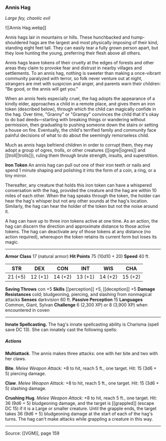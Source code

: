 ### Annis Hag
_Large fey, chaotic evil_

![[Annis Hag.webp]]

Annis hags lair in mountains or hills. These hunchbacked and hump-shouldered hags are the largest and most physically imposing of their kind, standing eight feet tall. They can easily tear a fully grown person apart, but they love hunting the young, preferring their flesh above all others.

Annis hags leave tokens of their cruelty at the edges of forests and other areas they claim to provoke fear and distrust in nearby villages and settlements. To an annis hag, nothing is sweeter than making a once-vibrant community paralyzed with terror, so folk never venture out at night, strangers are met with suspicion and anger, and parents warn their children: "Be good, or the annis will get you."

When an annis feels especially cruel, the hag adopts the appearance of a kindly elder, approaches a child in a remote place, and gives them an iron token (described below), through which the child can magically confide in the hag. Over time, "Granny" or "Grampy" convinces the child that it's okay to do bad deeds—starting with breaking things or wandering without permission, then graduating to pushing someone down the stairs or setting a house on fire. Eventually, the child's terrified family and community face painful decisions of what to do about the seemingly remorseless child.

Much as annis hags befriend children in order to corrupt them, they may adopt a group of ogres, trolls, or other creatures ([[ogre||ogres]] and [[troll||trolls]]), ruling them through brute strength, insults, and superstition.

**Iron Token** An annis hag can pull out one of their iron teeth or nails and spend 1 minute shaping and polishing it into the form of a coin, a ring, or a tiny mirror.

Thereafter, any creature that holds this iron token can have a whispered conversation with the hag, provided the creature and the hag are within 10 miles of each other. When the hag speaks through the token, the holder can hear the hag's whisper but not any other sounds at the hag's location. Similarly, the hag can hear the holder of the token but not the noise around it.

A hag can have up to three iron tokens active at one time. As an action, the hag can discern the direction and approximate distance to those active tokens. The hag can deactivate any of those tokens at any distance (no action required), whereupon the token retains its current form but loses its magic.

---

**Armor Class** 17 (natural armor)
**Hit Points** 75 (10d10 + 20)
**Speed** 40 ft.

| STR     | DEX     | CON     | INT     | WIS     | CHA     |
|---------|---------|---------|---------|---------|---------|
| 21 (+5) | 12 (+1) | 14 (+2) | 13 (+1) | 14 (+2) | 15 (+2) |

**Saving Throws** con +5
**Skills** [[perception]] +5, [[deception]] +5
**Damage Resistances** cold; bludgeoning, piercing, and slashing from nonmagical attacks
**Senses** darkvision 60 ft.
**Passive Perception** 15
**Languages** Common, Giant, Sylvan
**Challenge** 6 (2,300 XP) or 8 (3,900 XP) when encountered in coven

---

**Innate Spellcasting.** The hag's innate spellcasting ability is Charisma (spell save DC 13). She can innately cast the following spells:

##### Actions
**Multiattack**. The annis makes three attacks: one with her bite and two with her claws.

**Bite**. _Melee Weapon Attack:_ +8 to hit, reach 5 ft., one target. Hit: 15 (3d6 + 5) piercing damage.

**Claw**. _Melee Weapon Attack:_ +8 to hit, reach 5 ft., one target. Hit: 15 (3d6 + 5) slashing damage.

**Crushing Hug**. _Melee Weapon Attack:_ +8 to hit, reach 5 ft., one target. Hit: 36 (9d6 + 5) bludgeoning damage, and the target is [[grappled]] (escape DC 15) if it is a Large or smaller creature. Until the grapple ends, the target takes 36 (9d6 + 5) bludgeoning damage at the start of each of the hag's turns. The hag can't make attacks while grappling a creature in this way.

---

Source: [[VGM]], page 159